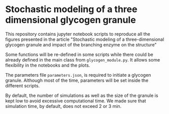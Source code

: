 # Stochastic modeling of a three dimensional glycogen granule

This repository contains jupyter notebook scripts to reproduce all the figures presented in the article "Stochastic modeling of a three-dimensional glycogen granule and impact of the branching enzyme on the structure"

Some functions will be re-defined in some scripts while there could be already defined in the main class from `glycogen_module.py`. It allows some flexibility in the notebooks and the plots.

The parameters file `parameters.json`, is required to initiate a glycogen granule. Although most of the time, parameters will be set inside the different scripts.

By default, the number of simulations as well as the size of the granule is kept low to avoid excessive computational time. We made sure that simulation time, by default, does not exceed 2 or 3 min.

